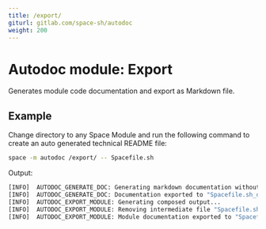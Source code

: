 ```yaml
---
title: /export/
giturl: gitlab.com/space-sh/autodoc
weight: 200
---
```

# Autodoc module: Export

Generates module code documentation and export as Markdown file.


## Example

Change directory to any Space Module and run the following command to create an auto generated technical README file:
```sh
space -m autodoc /export/ -- Spacefile.sh
```

Output:
```sh
[INFO]  AUTODOC_GENERATE_DOC: Generating markdown documentation without TOC...
[INFO]  AUTODOC_GENERATE_DOC: Documentation exported to "Spacefile.sh_doc.md"
[INFO]  AUTODOC_EXPORT_MODULE: Generating composed output...
[INFO]  AUTODOC_EXPORT_MODULE: Removing intermediate file "Spacefile.sh_doc.md"
[INFO]  AUTODOC_EXPORT_MODULE: Module documentation exported to "Spacefile.sh_README"
```
